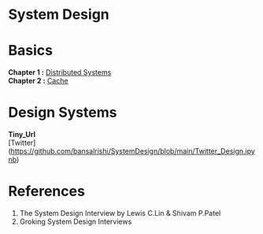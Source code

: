 # System Design
# Basics
**Chapter 1 :** [Distributed Systems](https://github.com/bansalrishi/internals/blob/main/01.Distributed_Systems.ipynb)  
**Chapter 2 :** [Cache](https://github.com/bansalrishi/internals/blob/main/Cache.ipynb)  


# Design Systems  
**Tiny_Url**  
[Twitter] (https://github.com/bansalrishi/SystemDesign/blob/main/Twitter_Design.ipynb)  




# References
1. The System Design Interview by Lewis C.Lin & Shivam P.Patel  
2. Groking System Design Interviews  
